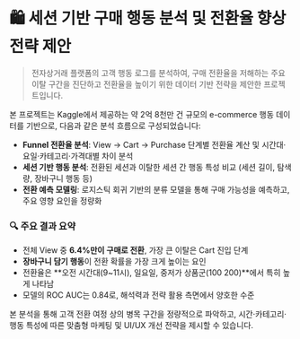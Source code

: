 # 🛍 세션 기반 구매 행동 분석 및 전환율 향상 전략 제안

> 전자상거래 플랫폼의 고객 행동 로그를 분석하여, 구매 전환율을 저해하는 주요 이탈 구간을 진단하고 전환율을 높이기 위한 데이터 기반 전략을 제안한 프로젝트입니다.

본 프로젝트는 Kaggle에서 제공하는 약 2억 8천만 건 규모의 e-commerce 행동 데이터를 기반으로, 다음과 같은 분석 흐름으로 구성되었습니다:

- **Funnel 전환율 분석**: View → Cart → Purchase 단계별 전환율 계산 및 시간대·요일·카테고리·가격대별 차이 분석
- **세션 기반 행동 분석**: 전환된 세션과 이탈한 세션 간 행동 특성 비교 (세션 길이, 탐색량, 장바구니 행동 등)
- **전환 예측 모델링**: 로지스틱 회귀 기반의 분류 모델을 통해 구매 가능성을 예측하고, 주요 영향 요인을 정량화

### 🔍 주요 결과 요약
- 전체 View 중 **6.4%만이 구매로 전환**, 가장 큰 이탈은 Cart 진입 단계
- **장바구니 담기 행동**이 전환 확률을 가장 크게 높이는 요인
- 전환율은 **오전 시간대(9~11시), 일요일, 중저가 상품군($100~$200)**에서 특히 높게 나타남
- 모델의 ROC AUC는 0.84로, 해석력과 전략 활용 측면에서 양호한 수준

본 분석을 통해 고객 전환 여정 상의 병목 구간을 정량적으로 파악하고, 시간·카테고리·행동 특성에 따른 맞춤형 마케팅 및 UI/UX 개선 전략을 제시할 수 있습니다.
